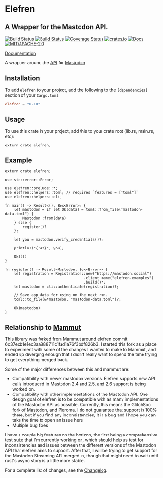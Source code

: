 # Elefren

## A Wrapper for the Mastodon API.

[![Build Status](https://travis-ci.org/pwoolcoc/elefren.svg?branch=master)](https://travis-ci.org/pwoolcoc/elefren)
[![Build Status](https://ci.appveyor.com/api/projects/status/qeigk3nmmps52wxv?svg=true)](https://ci.appveyor.com/project/pwoolcoc/elefren)
[![Coverage Status](https://coveralls.io/repos/github/pwoolcoc/elefren/badge.svg?branch=master&service=github)](https://coveralls.io/github/pwoolcoc/elefren?branch=master)
[![crates.io](https://img.shields.io/crates/v/elefren.svg)](https://crates.io/crates/elefren)
[![Docs](https://docs.rs/elefren/badge.svg)](https://docs.rs/elefren)
[![MIT/APACHE-2.0](https://img.shields.io/crates/l/elefren.svg)](https://crates.io/crates/elefren)

[Documentation](https://docs.rs/elefren/)

A wrapper around the [API](https://github.com/tootsuite/documentation/blob/master/docs/Using-the-API/API.md#tag) for [Mastodon](https://mastodon.social/)

## Installation

To add `elefren` to your project, add the following to the
`[dependencies]` section of your `Cargo.toml`

```toml
elefren = "0.18"
```

## Usage

To use this crate in your project, add this to your crate root (lib.rs, main.rs, etc):

```rust,ignore
extern crate elefren;
```

## Example

```rust,no_run
extern crate elefren;

use std::error::Error;

use elefren::prelude::*;
use elefren::helpers::toml; // requires `features = ["toml"]`
use elefren::helpers::cli;

fn main() -> Result<(), Box<Error>> {
    let mastodon = if let Ok(data) = toml::from_file("mastodon-data.toml") {
        Mastodon::from(data)
    } else {
        register()?
    };

    let you = mastodon.verify_credentials()?;

    println!("{:#?}", you);

    Ok(())
}

fn register() -> Result<Mastodon, Box<Error>> {
    let registration = Registration::new("https://mastodon.social")
                                    .client_name("elefren-examples")
                                    .build()?;
    let mastodon = cli::authenticate(registration)?;

    // Save app data for using on the next run.
    toml::to_file(&*mastodon, "mastodon-data.toml")?;

    Ok(mastodon)
}
```

## Relationship to [Mammut](https://github.com/Aaronepower/mammut)

This library was forked from Mammut around elefren commit
6c37ecb1e1ec3aa888711c1fad1a76f3bdf826b3.  I started this fork as a
place to experiment with some of the changes I wanted to make to Mammut,
and ended up diverging enough that I didn't really want to spend the time
trying to get everything merged back.

Some of the major differences between this and mammut are:

* Compatibility with newer mastodon versions. Elefren supports new API
  calls introduced in Mastodon 2.4 and 2.5, and 2.6 support is being
  worked on.
* Compatibility with other implementations of the Mastodon API. One
  design goal of elefren is to be compatible with as many
  implementations of the Mastodon API as possible. Currently, this means
  the GlitchSoc fork of Mastodon, and Pleroma. I do not guarantee that
  support is 100% there, but if you find any inconsistencies, it is a
  bug and I hope you can take the time to open an issue here
* Multiple bug fixes

I have a couple big features on the horizon, the first being a
comprehensive test suite that I'm currently working on, which should
help us test for inconsistencies and issues between the different
versions of the Mastodon API that elefren aims to support. After that, I
will be trying to get support for the Mastodon Streaming API merged in,
though that might need to wait until rust's async story is a little more
stable.

For a complete list of changes, see the
[Changelog](https://github.com/pwoolcoc/elefren/blob/master/CHANGELOG.md).
